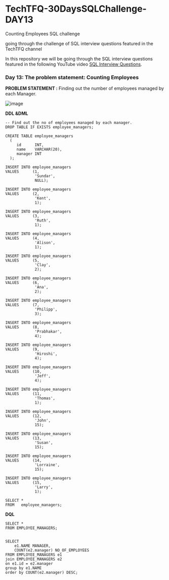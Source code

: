 # TechTFQ-30DaysSQLChallenge-DAY13


Counting Employees SQL challenge

going through the challenge of SQL interview questions featured in the TechTFQ channel



In this repository we will be going through the SQL interview questions featured in the following YouTube video [SQL Interview Questions](https://www.youtube.com/watch?v=78DNY36XxQw&list=PLavw5C92dz9Hxz0YhttDniNgKejQlPoAn&index=14).

### Day 13: The problem statement: Counting Employees


**PROBLEM STATEMENT :**
Finding out the number of employees managed by each Manager.

![image](https://github.com/Highashikata/TechTFQ-30DaysSQLChallenge-DAY13/assets/96960411/4687f0d5-8dca-4580-a578-602ada8852d4)

**DDL &DML**
```
-- Find out the no of employees managed by each manager.
DROP TABLE IF EXISTS employee_managers;

CREATE TABLE employee_managers
  (
     id      INT,
     name    VARCHAR(20),
     manager INT
  );

INSERT INTO employee_managers
VALUES      (1,
             'Sundar',
             NULL);

INSERT INTO employee_managers
VALUES      (2,
             'Kent',
             1);

INSERT INTO employee_managers
VALUES      (3,
             'Ruth',
             1);

INSERT INTO employee_managers
VALUES      (4,
             'Alison',
             1);

INSERT INTO employee_managers
VALUES      (5,
             'Clay',
             2);

INSERT INTO employee_managers
VALUES      (6,
             'Ana',
             2);

INSERT INTO employee_managers
VALUES      (7,
             'Philipp',
             3);

INSERT INTO employee_managers
VALUES      (8,
             'Prabhakar',
             4);

INSERT INTO employee_managers
VALUES      (9,
             'Hiroshi',
             4);

INSERT INTO employee_managers
VALUES      (10,
             'Jeff',
             4);

INSERT INTO employee_managers
VALUES      (11,
             'Thomas',
             1);

INSERT INTO employee_managers
VALUES      (12,
             'John',
             15);

INSERT INTO employee_managers
VALUES      (13,
             'Susan',
             15);

INSERT INTO employee_managers
VALUES      (14,
             'Lorraine',
             15);

INSERT INTO employee_managers
VALUES      (15,
             'Larry',
             1);

SELECT *
FROM   employee_managers; 
```


**DQL**
```
SELECT *
FROM EMPLOYEE_MANAGERS;


SELECT 
	e1.NAME MANAGER, 
	COUNT(e2.manager) NO_OF_EMPLOYEES
FROM EMPLOYEE_MANAGERS e1
join EMPLOYEE_MANAGERS e2
on e1.id = e2.manager
group by e1.NAME
order by COUNT(e2.manager) DESC;
```

